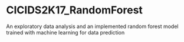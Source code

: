# CICIDS2K17_RandomForest
An exploratory data analysis and an implemented random forest model trained with machine learning for data prediction

